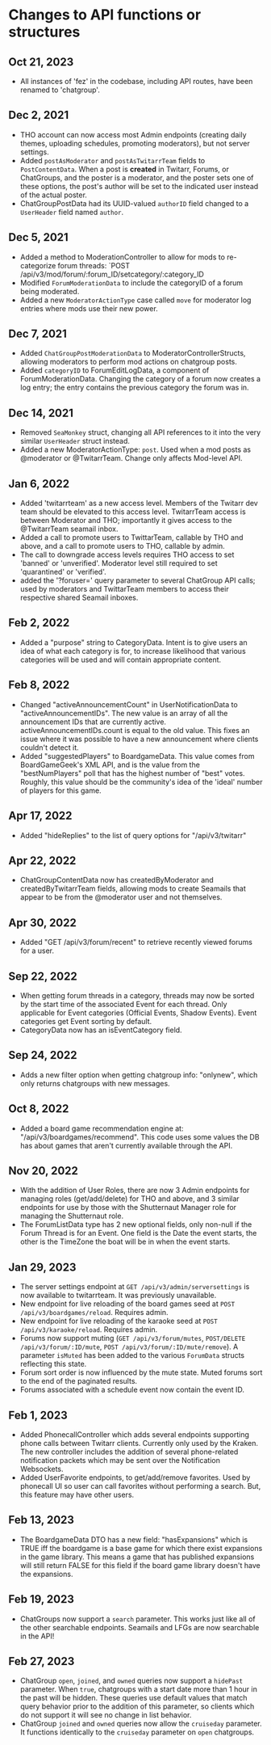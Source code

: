#  Changes to API functions or structures

## Oct 21, 2023
* All instances of 'fez' in the codebase, including API routes, have been renamed to 'chatgroup'.

## Dec 2, 2021

* THO account can now access most Admin endpoints (creating daily themes, uploading schedules, promoting moderators), but not server settings.
* Added `postAsModerator` and `postAsTwitarrTeam` fields to `PostContentData`. When a post is **created** in Twitarr, Forums, or ChatGroups,
and the poster is a moderator, and the poster sets one of these options, the post's author will be set to the indicated user instead of the 
actual poster.
* ChatGroupPostData had its UUID-valued `authorID` field changed to a `UserHeader` field named `author`.

## Dec 5, 2021

* Added a method to ModerationController to allow for mods to re-categorize forum threads: `POST /api/v3/mod/forum/:forum_ID/setcategory/:category_ID
* Modified `ForumModerationData` to include the categoryID of a forum being moderated.
* Added a new `ModeratorActionType` case called `move` for moderator log entries where mods use their new power.

## Dec 7, 2021

* Added `ChatGroupPostModerationData` to ModeratorControllerStructs, allowing moderators to perform mod actions on chatgroup posts.
* Added `categoryID` to ForumEditLogData, a component of ForumModerationData. Changing the category of a forum now creates a log entry;
the entry contains the previous category the forum was in.

## Dec 14, 2021

* Removed `SeaMonkey` struct, changing all API references to it into the very similar `UserHeader` struct instead.
* Added a new ModeratorActionType: `post`. Used when a mod posts as @moderator or @TwitarrTeam. Change only affects Mod-level API.

## Jan 6, 2022

* Added 'twitarrteam' as a new access level. Members of the Twitarr dev team should be elevated to this access level. TwitarrTeam
access is between Moderator and THO; importantly it gives access to the @TwitarrTeam seamail inbox.
* Added a call to promote users to TwittarTeam, callable by THO and above, and a call to promote users to THO, callable by admin.
* The call to downgrade access levels requires THO access to set 'banned' or 'unverified'. Moderator level still required to set
'quarantined' or 'verified'.
* added the '?foruser=' query parameter to several ChatGroup API calls; used by moderators and TwittarTeam members to access their 
respective shared Seamail inboxes. 

## Feb 2, 2022

* Added a "purpose" string to CategoryData. Intent is to give users an idea of what each category is for, to increase likelihood
that various categories will be used and will contain appropriate content. 

## Feb 8, 2022

* Changed "activeAnnouncementCount" in UserNotificationData to "activeAnnouncementIDs". The new value is an array of all the 
announcement IDs that are currently active. activeAnnouncementIDs.count is equal to the old value. This fixes an issue where
it was possible to have a new announcement where clients couldn't detect it.
* Added "suggestedPlayers" to BoardgameData. This value comes from BoardGameGeek's XML API, and is the value from the "bestNumPlayers"
poll that has the highest number of "best" votes. Roughly, this value should be the community's idea of the 'ideal' number of players
for this game.

## Apr 17, 2022

* Added "hideReplies" to the list of query options for "/api/v3/twitarr" 

## Apr 22, 2022

* ChatGroupContentData now has createdByModerator and createdByTwitarrTeam fields, allowing mods to create Seamails that appear to be
from the @moderator user and not themselves.

## Apr 30, 2022

* Added "GET /api/v3/forum/recent" to retrieve recently viewed forums for a user.

## Sep 22, 2022

* When getting forum threads in a category, threads may now be sorted by the start time of the associated Event for each thread.
Only applicable for Event categories (Official Events, Shadow Events). Event categories get Event sorting by default.
* CategoryData now has an isEventCategory field. 

## Sep 24, 2022

* Adds a new filter option when getting chatgroup info: "onlynew", which only returns chatgroups with new messages.

## Oct 8, 2022

* Added a board game recommendation engine at: "/api/v3/boardgames/recommend". This code uses some values the DB has about games that
aren't currently available through the API.

## Nov 20, 2022

* With the addition of User Roles, there are now 3 Admin endpoints for managing roles (get/add/delete) for THO and above,
and 3 similar endpoints for use by those with the Shutternaut Manager role for managing the Shutternaut role.
* The ForumListData type has 2 new optional fields, only non-null if the Forum Thread is for an Event. One field is the Date
the event starts, the other is the TimeZone the boat will be in when the event starts.

## Jan 29, 2023

* The server settings endpoint at `GET /api/v3/admin/serversettings` is now available to twitarrteam. It was previously unavailable.
* New endpoint for live reloading of the board games seed at `POST /api/v3/boardgames/reload`. Requires admin.
* New endpoint for live reloading of the karaoke seed at `POST /api/v3/karaoke/reload`. Requires admin.
* Forums now support muting (`GET /api/v3/forum/mutes`, `POST/DELETE /api/v3/forum/:ID/mute`, `POST /api/v3/forum/:ID/mute/remove`). A parameter `isMuted` has been added to the various `ForumData` structs reflecting this state.
* Forum sort order is now influenced by the mute state. Muted forums sort to the end of the paginated results.
* Forums associated with a schedule event now contain the event ID.

## Feb 1, 2023

* Added PhonecallController which adds several endpoints supporting phone calls between Twitarr clients. Currently only used by the Kraken.
The new controller includes the addition of several phone-related notification packets which may be sent over the Notification Websockets.
* Added UserFavorite endpoints, to get/add/remove favorites. Used by phonecall UI so user can call favorites without performing a search.
But, this feature may have other users.

## Feb 13, 2023

* The BoardgameData DTO has a new field: "hasExpansions" which is TRUE iff the boardgame is a base game for which there exist expansions
in the game library. This means a game that has published expansions will still return FALSE for this field if the board game library
doesn't have the expansions.

## Feb 19, 2023

* ChatGroups now support a `search` parameter. This works just like all of the other searchable endpoints. Seamails and LFGs are now searchable in the API!

## Feb 27, 2023

* ChatGroup `open`, `joined`, and `owned` queries now support a `hidePast` parameter. When `true`, chatgroups with a start date more than 1 hour in the past will be hidden. These queries use default values that match query behavior prior to the addition of this parameter, so clients which do not support it will see no change in list behavior.
* ChatGroup `joined` and `owned` queries now allow the `cruiseday` parameter. It functions identically to the `cruiseday` parameter on `open` chatgroups.
